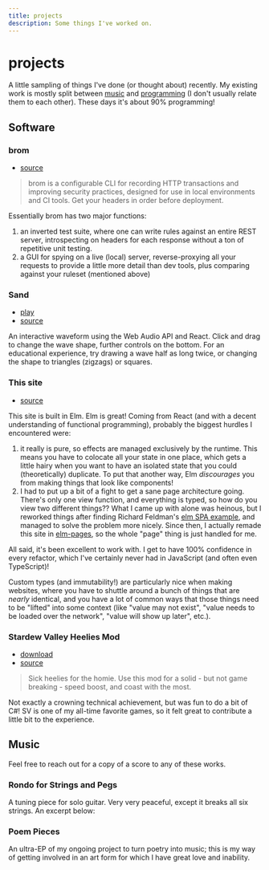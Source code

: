 ```yaml
---
title: projects
description: Some things I've worked on.
---
```


# projects

A little sampling of things I've done (or thought about) recently. My existing work is mostly split between [music](/projects#_Music) and [programming](/projects#_Software) (I don't usually relate them to each other). These days it's about 90% programming!

## Software

### brom

- [source](https://github.com/22bulbs/brom)

> brom is a configurable CLI for recording HTTP transactions and improving security practices, designed for use in local environments and CI tools. Get your headers in order before deployment.

Essentially brom has two major functions:

1. an inverted test suite, where one can write rules against an entire REST server, introspecting on headers for each response without a ton of repetitive unit testing.
1. a GUI for spying on a live (local) server, reverse-proxying all your requests to provide a little more detail than dev tools, plus comparing against your ruleset (mentioned above)

### Sand

- [play](https://our-beach.github.io/sand/)
- [source](https://github.com/our-beach/sand)

An interactive waveform using the Web Audio API and React. Click and drag to change the wave shape, further controls on the bottom. For an educational experience, try drawing a wave half as long twice, or changing the shape to triangles (zigzags) or squares.

### This site

- [source](https://github.com/fakemonster/personal-site)

This site is built in Elm. Elm is great! Coming from React (and with a decent understanding of functional programming), probably the biggest hurdles I encountered were:

1. it really is pure, so effects are managed exclusively by the runtime. This means you have to colocate all your state in one place, which gets a little hairy when you want to have an isolated state that you could (theoretically) duplicate. To put that another way, Elm _discourages_ you from making things that look like components!
1. I had to put up a bit of a fight to get a sane page architecture going. There's only one view function, and everything is typed, so how do you view two different things?? What I came up with alone was heinous, but I reworked things after finding Richard Feldman's [elm SPA example](https://github.com/rtfeldman/elm-spa-example), and managed to solve the problem more nicely. Since then, I actually remade this site in [elm-pages](https://elm-pages.com/), so the whole "page" thing is just handled for me.

All said, it's been excellent to work with. I get to have 100% confidence in every refactor, which I've certainly never had in JavaScript (and often even TypeScript)!

Custom types (and immutability!) are particularly nice when making websites, where you have to shuttle around a bunch of things that are _nearly_ identical, and you have a lot of common ways that those things need to be "lifted" into some context (like "value may not exist", "value needs to be loaded over the network", "value will show up later", etc.).

### Stardew Valley Heelies Mod

- [download](https://www.nexusmods.com/stardewvalley/mods/7751)
- [source](https://github.com/fakemonster/stardew-valley-heelies)

> Sick heelies for the homie. Use this mod for a solid - but not game breaking - speed boost, and coast with the most.

Not exactly a crowning technical achievement, but was fun to do a bit of C#! SV is one of my all-time favorite games, so it felt great to contribute a little bit to the experience.


## Music

Feel free to reach out for a copy of a score to any of these works.

### Rondo for Strings and Pegs

A tuning piece for solo guitar. Very very peaceful, except it breaks all six strings. An excerpt below:

<youtube
src="https://www.youtube.com/embed/ev-eo7x5nf8"
name="Rondo for Strings and Pegs"
/>

### Poem Pieces

An ultra-EP of my ongoing project to turn poetry into music; this is my way of getting involved in an art form for which I have great love and inability.

<bandcamp
player="https://bandcamp.com/EmbeddedPlayer/album=4110281240/size=large/bgcol=ffffff/linkcol=0687f5/artwork=small/transparent=true/"
site="https://jthel.bandcamp.com/album/poem-pieces"
name="Poem Pieces"
/>
